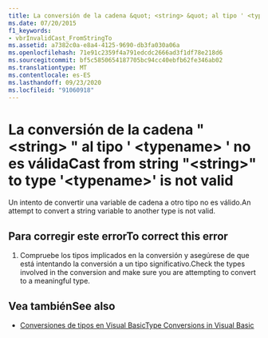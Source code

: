 ```yaml
---
title: La conversión de la cadena &quot; <string> &quot; al tipo ' <typename> ' no es válida
ms.date: 07/20/2015
f1_keywords:
- vbrInvalidCast_FromStringTo
ms.assetid: a7382c0a-e8a4-4125-9690-db3fa030a06a
ms.openlocfilehash: 71e91c2359f4a791edcdc2666ad3f1df78e218d6
ms.sourcegitcommit: bf5c5850654187705bc94cc40ebfb62fe346ab02
ms.translationtype: MT
ms.contentlocale: es-ES
ms.lasthandoff: 09/23/2020
ms.locfileid: "91060918"
---
```

# <a name="cast-from-string-quotstringquot-to-type-typename-is-not-valid"></a><span data-ttu-id="5edeb-102">La conversión de la cadena &quot; \<string> &quot; al tipo ' \<typename> ' no es válida</span><span class="sxs-lookup"><span data-stu-id="5edeb-102">Cast from string &quot;\<string>&quot; to type '\<typename>' is not valid</span></span>

<span data-ttu-id="5edeb-103">Un intento de convertir una variable de cadena a otro tipo no es válido.</span><span class="sxs-lookup"><span data-stu-id="5edeb-103">An attempt to convert a string variable to another type is not valid.</span></span>  
  
## <a name="to-correct-this-error"></a><span data-ttu-id="5edeb-104">Para corregir este error</span><span class="sxs-lookup"><span data-stu-id="5edeb-104">To correct this error</span></span>  
  
1. <span data-ttu-id="5edeb-105">Compruebe los tipos implicados en la conversión y asegúrese de que está intentando la conversión a un tipo significativo.</span><span class="sxs-lookup"><span data-stu-id="5edeb-105">Check the types involved in the conversion and make sure you are attempting to convert to a meaningful type.</span></span>  
  
## <a name="see-also"></a><span data-ttu-id="5edeb-106">Vea también</span><span class="sxs-lookup"><span data-stu-id="5edeb-106">See also</span></span>

- [<span data-ttu-id="5edeb-107">Conversiones de tipos en Visual Basic</span><span class="sxs-lookup"><span data-stu-id="5edeb-107">Type Conversions in Visual Basic</span></span>](../programming-guide/language-features/data-types/type-conversions.md)
